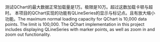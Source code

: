 测试QChart的最大数据正常加载量是1万。极限是10万。超过这数加载卡顿与超时。 本项目的QChart实现的功能有QLineSeries的显示与标记点。且有放大缩小功能。The maximum normal loading capacity for QChart is 10,000 data points. The limit is 100,000. The QChart implementation in this project includes displaying QLineSeries with marker points, as well as zoom in and zoom out functionality.
